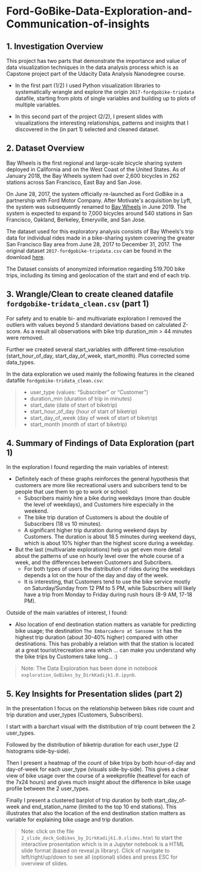 # Ford-GoBike-Data-Exploration-and-Communication-of-insights

## 1. Investigation Overview

This project has two parts that demonstrate the importance and value of data visualization techniques in the data analysis process which is as Capstone project part of the Udacity Data Analysis Nanodegree course.

- In the first part (1/2) I used Python visualization libraries to systematically wrangle and explore the origin `2017-fordgobike-tripdata` datafile, starting from plots of single variables and building up to plots of multiple variables.

- In this second part of the project (2/2), I present slides with visualizations the interesting relationships, patterns and insights that I discovered in the (in part 1) selected and cleaned dataset.



## 2. Dataset Overview

Bay Wheels is the first regional and large-scale bicycle sharing system deployed in California and on the West Coast of the United States. As of January 2018, the Bay Wheels system had over 2,600 bicycles in 262 stations across San Francisco, East Bay and San Jose. 

On June 28, 2017, the system officially re-launched as Ford GoBike in a partnership with Ford Motor Company. After Motivate's acquisition by Lyft, the system was subsequently renamed to [Bay Wheels](https://www.lyft.com/bikes/bay-wheels) in June 2019.  The system is expected to expand to 7,000 bicycles around 540 stations in San Francisco, Oakland, Berkeley, Emeryville, and San Jose.

The dataset used for this exploratory analysis consists of Bay Wheels's trip data for individual rides made in a bike-sharing system covering the greater San Francisco Bay area from June 28, 2017 to December 31, 2017. The original dataset `2017-fordgobike-tripdata.csv` can be found in the download [here](https://www.lyft.com/bikes/bay-wheels/system-data).

The Dataset consists of anonymized information regarding 519.700 bike trips, including its timing and geolocation of the start and end of each trip. 


## 3. Wrangle/Clean to create cleaned datafile `fordgobike-tridata_clean.csv` (part 1)

For safety and to enable bi- and multivariate exploration I removed the outliers with values beyond 5 standard deviations based on calculated Z-score. 
As a result all observations with bike trip duration_min > 44 minutes were removed. 

Further we created several start_variables with different time-resolution (start_hour_of_day, start_day_of_week, start_month). Plus corrected some data_types.

In the data exploration we used mainly the following features in the cleaned datafile `fordgobike-tridata_clean.csv`:

>- user_type (values: “Subscriber” or “Customer”)
>- duration_min (duration of trip in minutes) 
>- start_date  (date of start of biketrip) 
>- start_hour_of_day  (hour of start of biketrip) 
>- start_day_of_week  (day of week of start of biketrip) 
>- start_month  (month of start of biketrip) 



## 4. Summary of Findings of Data Exploration (part 1)

In the exploration I found regarding the main variables of interest:
- Definitely each of these graphs reinforces the general hypothesis that customers are more like recreational users and subcribers tend to be people that use them to go to work or school:
  - Subscribers mainly hire a bike during weekdays (more than double the level of weekdays), and Customers hire especially in the weekend.
  - The bike trip duration of Customers is about the double of Subscribers (18 vs 10 minutes).
  - A significant higher trip duration during weekend days by Customers. The duration is about 18.5 minutes during weekend days, which is about 10% higher than the highest score during a weekday.
- But the last (multivariate explorations) help us get even more detail about the patterns of use on hourly level over the whole course of a week, and the differences between Customers and Subcribers.
  - For both types of users the distribution of rides during the weekdays depends a lot on the hour of the day and day of the week. 
  - It is interesting, that Customers tend to use the bike service mostly on Saturday/Sunday from 12 PM to 5 PM, while Subscribers will likely have a trip from Monday to Friday during rush hours (8-9 AM, 17-18 PM).

Outside of the main variables of interest, I found:
- Also location of end destination station matters as variable for predicting bike usage; the destination `The Embarcadero at Sansome St` has the highest trip duration (about 30-40% higher) compared with other destinations. This has probably a relation with that the station is located at a great tourist/recreation area which ... can make you understand why the bike trips by Customers take long... :)


>Note: The Data Exploration has been done in notebook `exploration_GoBikes_by_DirkKadijk1.0.ipynb`.


## 5. Key Insights for Presentation slides (part 2)

In the presentation I focus on the relationship between bikes ride count and trip duration and user_types (Customers, Subscribers).

I start with a barchart visual with the distribution of trip count between the 2 user_types. 

Followed by the distribution of biketrip duration for each user_type (2 histograms side-by-side).

Then I present a heatmap of the count of bike trips by both hour-of-day and day-of-week for each user_type (visuals side-by-side). This gives a clear view of bike usage over the course of a weekprofile (heatlevel for each of the 7x24 hours) and gives much insight about the difference in bike usage profile between the 2 user_types.

Finally I present a clustered barplot of trip duration by both start_day_of-week and end_station_name (limited to the top 10 end stations). This illustrates that also the location of the end destination station matters as variable for explaining bike usage and trip duration.


>Note: click on the file `2_slide_deck_GoBikes_by_DirkKadijk1.0.slides.html` to start the interactive prosentation which is in a Jupyter notebook is a HTML slide format (based on reveal.js library). Click of navigate to left/right/up/down to see all (optional) slides and press ESC for overview of slides.
